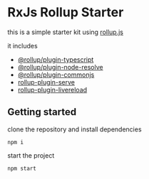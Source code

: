 # RxJs Rollup Starter

this is a simple starter kit using [rollup.js]('https://rollupjs.org/guide/en/')

it includes 

- [@rollup/plugin-typescript]('https://github.com/thgh/rollup-plugin-livereload')
- [@rollup/plugin-node-resolve]('https://github.com/rollup/plugins/tree/master/packages/node-resolve/#readme')
- [@rollup/plugin-commonjs]('https://github.com/rollup/plugins/tree/master/packages/commonjs/#readme')
- [rollup-plugin-serve]('https://github.com/thgh/rollup-plugin-serve')
- [rollup-plugin-livereload]('https://github.com/thgh/rollup-plugin-serve')

## Getting started

clone the repository and install dependencies

```
npm i
```

start the project

```
npm start
```


